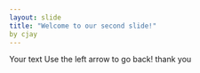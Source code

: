 ```yaml
---
layout: slide
title: "Welcome to our second slide!"
by cjay
---
```

Your text
Use the left arrow to go back!
thank you
